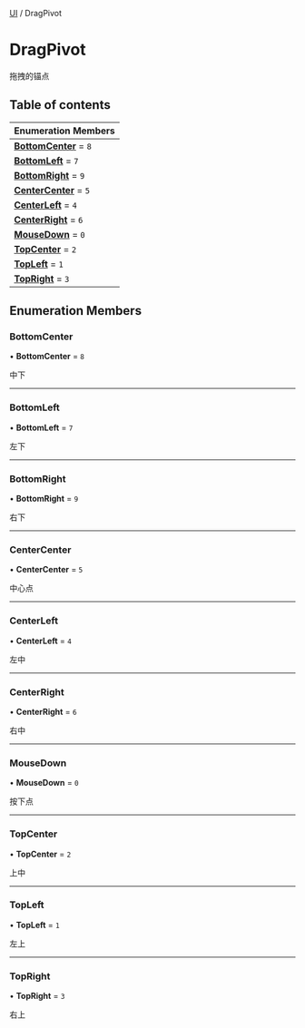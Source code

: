 [UI](../groups/Core.UI.md) / DragPivot

# DragPivot <Badge type="tip" text="Enumeration" /> <Score text="DragPivot" />

拖拽的锚点

## Table of contents

| Enumeration Members |
| :-----|
| **[BottomCenter](mw.DragPivot.md#bottomcenter)** = ``8`` <br> |
| **[BottomLeft](mw.DragPivot.md#bottomleft)** = ``7`` <br> |
| **[BottomRight](mw.DragPivot.md#bottomright)** = ``9`` <br> |
| **[CenterCenter](mw.DragPivot.md#centercenter)** = ``5`` <br> |
| **[CenterLeft](mw.DragPivot.md#centerleft)** = ``4`` <br> |
| **[CenterRight](mw.DragPivot.md#centerright)** = ``6`` <br> |
| **[MouseDown](mw.DragPivot.md#mousedown)** = ``0`` <br> |
| **[TopCenter](mw.DragPivot.md#topcenter)** = ``2`` <br> |
| **[TopLeft](mw.DragPivot.md#topleft)** = ``1`` <br> |
| **[TopRight](mw.DragPivot.md#topright)** = ``3`` <br> |

## Enumeration Members

### BottomCenter <Score text="BottomCenter" /> 

• **BottomCenter** = ``8``

中下

___

### BottomLeft <Score text="BottomLeft" /> 

• **BottomLeft** = ``7``

左下

___

### BottomRight <Score text="BottomRight" /> 

• **BottomRight** = ``9``

右下

___

### CenterCenter <Score text="CenterCenter" /> 

• **CenterCenter** = ``5``

中心点

___

### CenterLeft <Score text="CenterLeft" /> 

• **CenterLeft** = ``4``

左中

___

### CenterRight <Score text="CenterRight" /> 

• **CenterRight** = ``6``

右中

___

### MouseDown <Score text="MouseDown" /> 

• **MouseDown** = ``0``

按下点

___

### TopCenter <Score text="TopCenter" /> 

• **TopCenter** = ``2``

上中

___

### TopLeft <Score text="TopLeft" /> 

• **TopLeft** = ``1``

左上

___

### TopRight <Score text="TopRight" /> 

• **TopRight** = ``3``

右上
